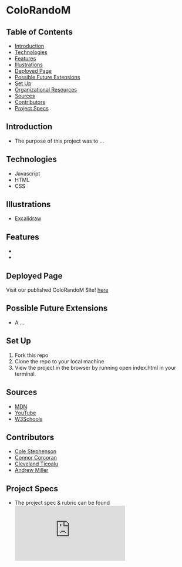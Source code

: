 # ColoRandoM

## Table of Contents
  - [Introduction](#introduction)
  - [Technologies](#technologies)
  - [Features](#features)
  - [Illustrations](#illustrations)
  - [Deployed Page](#deployed-page)
  - [Possible Future Extensions](#possible-future-extensions)
  - [Set Up](#set-up)
  - [Organizational Resources](#organizational-resources)
  - [Sources](#sources)
  - [Contributors](#contributors)
  - [Project Specs](#project-specs)
## Introduction
  - The purpose of this project was to ...

## Technologies
  - Javascript
  - HTML
  - CSS

## Illustrations
- [Excalidraw](https://excalidraw.com/#json=Ne5t48nODZKeReq-sQmCp,wQB1dUYyjoPyTvTmurQozw)

## Features
- 
- 
## Deployed Page
Visit our published ColoRandoM Site! [here](https:)

## Possible Future Extensions
  - A ...

## Set Up
1. Fork this repo
2. Clone the repo to your local machine
3. View the project in the browser by running open index.html in your terminal.
## Sources
  - [MDN](http://developer.mozilla.org/en-US/)
  - [YouTube](https://www.youtube.com/)
  - [W3Schools](https://www.w3schools.com/)

## Contributors
 - [Cole Stephenson](https://github.com/colestephenson1)
 - [Connor Corcoran](https://github.com/Connorcorc)
 - [Cleveland Ticoalu](https://github.com/cleveland231)
 - [Andrew Miller](https://github.com/andrewmiller45)

## Project Specs
  - The project spec & rubric can be found ![here](https://frontend.turing.edu/projects/module-1/colorandom-v2.html)
